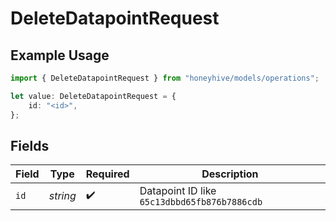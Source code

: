 # DeleteDatapointRequest

## Example Usage

```typescript
import { DeleteDatapointRequest } from "honeyhive/models/operations";

let value: DeleteDatapointRequest = {
    id: "<id>",
};
```

## Fields

| Field                                        | Type                                         | Required                                     | Description                                  |
| -------------------------------------------- | -------------------------------------------- | -------------------------------------------- | -------------------------------------------- |
| `id`                                         | *string*                                     | :heavy_check_mark:                           | Datapoint ID like `65c13dbbd65fb876b7886cdb` |